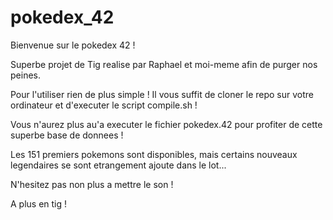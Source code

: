 # pokedex_42
Bienvenue sur le pokedex 42 !

Superbe projet de Tig realise par Raphael et moi-meme afin de purger nos peines.

Pour l'utiliser rien de plus simple ! Il vous suffit de cloner le repo sur votre ordinateur et d'executer le script compile.sh !

Vous n'aurez plus au'a executer le fichier pokedex.42 pour profiter de cette superbe base de donnees !

Les 151 premiers pokemons sont disponibles, mais certains nouveaux legendaires se sont etrangement ajoute dans le lot...

N'hesitez pas non plus a mettre le son !

A plus en tig !
